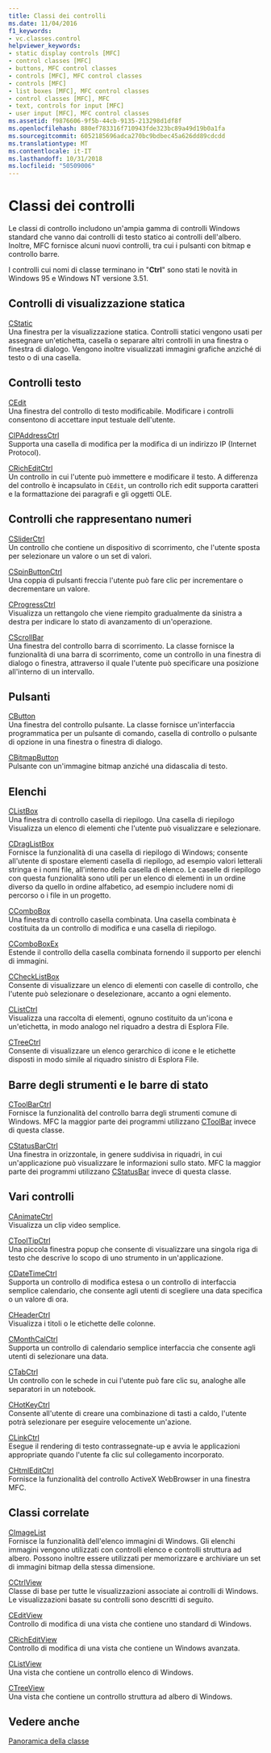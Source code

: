 ```yaml
---
title: Classi dei controlli
ms.date: 11/04/2016
f1_keywords:
- vc.classes.control
helpviewer_keywords:
- static display controls [MFC]
- control classes [MFC]
- buttons, MFC control classes
- controls [MFC], MFC control classes
- controls [MFC]
- list boxes [MFC], MFC control classes
- control classes [MFC], MFC
- text, controls for input [MFC]
- user input [MFC], MFC control classes
ms.assetid: f9876606-9f5b-44cb-9135-213298d1df8f
ms.openlocfilehash: 880ef783316f710943fde323bc89a49d19b0a1fa
ms.sourcegitcommit: 6052185696adca270bc9bdbec45a626dd89cdcdd
ms.translationtype: MT
ms.contentlocale: it-IT
ms.lasthandoff: 10/31/2018
ms.locfileid: "50509006"
---
```

# <a name="control-classes"></a>Classi dei controlli

Le classi di controllo includono un'ampia gamma di controlli Windows standard che vanno dai controlli di testo statico ai controlli dell'albero. Inoltre, MFC fornisce alcuni nuovi controlli, tra cui i pulsanti con bitmap e controllo barre.

I controlli cui nomi di classe terminano in "**Ctrl**" sono stati le novità in Windows 95 e Windows NT versione 3.51.

## <a name="static-display-controls"></a>Controlli di visualizzazione statica

[CStatic](../mfc/reference/cstatic-class.md)<br/>
Una finestra per la visualizzazione statica. Controlli statici vengono usati per assegnare un'etichetta, casella o separare altri controlli in una finestra o finestra di dialogo. Vengono inoltre visualizzati immagini grafiche anziché di testo o di una casella.

## <a name="text-controls"></a>Controlli testo

[CEdit](../mfc/reference/cedit-class.md)<br/>
Una finestra del controllo di testo modificabile. Modificare i controlli consentono di accettare input testuale dell'utente.

[CIPAddressCtrl](../mfc/reference/cipaddressctrl-class.md)<br/>
Supporta una casella di modifica per la modifica di un indirizzo IP (Internet Protocol).

[CRichEditCtrl](../mfc/reference/cricheditctrl-class.md)<br/>
Un controllo in cui l'utente può immettere e modificare il testo. A differenza del controllo è incapsulato in `CEdit`, un controllo rich edit supporta caratteri e la formattazione dei paragrafi e gli oggetti OLE.

## <a name="controls-that-represent-numbers"></a>Controlli che rappresentano numeri

[CSliderCtrl](../mfc/reference/csliderctrl-class.md)<br/>
Un controllo che contiene un dispositivo di scorrimento, che l'utente sposta per selezionare un valore o un set di valori.

[CSpinButtonCtrl](../mfc/reference/cspinbuttonctrl-class.md)<br/>
Una coppia di pulsanti freccia l'utente può fare clic per incrementare o decrementare un valore.

[CProgressCtrl](../mfc/reference/cprogressctrl-class.md)<br/>
Visualizza un rettangolo che viene riempito gradualmente da sinistra a destra per indicare lo stato di avanzamento di un'operazione.

[CScrollBar](../mfc/reference/cscrollbar-class.md)<br/>
Una finestra del controllo barra di scorrimento. La classe fornisce la funzionalità di una barra di scorrimento, come un controllo in una finestra di dialogo o finestra, attraverso il quale l'utente può specificare una posizione all'interno di un intervallo.

## <a name="buttons"></a>Pulsanti

[CButton](../mfc/reference/cbutton-class.md)<br/>
Una finestra del controllo pulsante. La classe fornisce un'interfaccia programmatica per un pulsante di comando, casella di controllo o pulsante di opzione in una finestra o finestra di dialogo.

[CBitmapButton](../mfc/reference/cbitmapbutton-class.md)<br/>
Pulsante con un'immagine bitmap anziché una didascalia di testo.

## <a name="lists"></a>Elenchi

[CListBox](../mfc/reference/clistbox-class.md)<br/>
Una finestra di controllo casella di riepilogo. Una casella di riepilogo Visualizza un elenco di elementi che l'utente può visualizzare e selezionare.

[CDragListBox](../mfc/reference/cdraglistbox-class.md)<br/>
Fornisce la funzionalità di una casella di riepilogo di Windows; consente all'utente di spostare elementi casella di riepilogo, ad esempio valori letterali stringa e i nomi file, all'interno della casella di elenco. Le caselle di riepilogo con questa funzionalità sono utili per un elenco di elementi in un ordine diverso da quello in ordine alfabetico, ad esempio includere nomi di percorso o i file in un progetto.

[CComboBox](../mfc/reference/ccombobox-class.md)<br/>
Una finestra di controllo casella combinata. Una casella combinata è costituita da un controllo di modifica e una casella di riepilogo.

[CComboBoxEx](../mfc/reference/ccomboboxex-class.md)<br/>
Estende il controllo della casella combinata fornendo il supporto per elenchi di immagini.

[CCheckListBox](../mfc/reference/cchecklistbox-class.md)<br/>
Consente di visualizzare un elenco di elementi con caselle di controllo, che l'utente può selezionare o deselezionare, accanto a ogni elemento.

[CListCtrl](../mfc/reference/clistctrl-class.md)<br/>
Visualizza una raccolta di elementi, ognuno costituito da un'icona e un'etichetta, in modo analogo nel riquadro a destra di Esplora File.

[CTreeCtrl](../mfc/reference/ctreectrl-class.md)<br/>
Consente di visualizzare un elenco gerarchico di icone e le etichette disposti in modo simile al riquadro sinistro di Esplora File.

## <a name="toolbars-and-status-bars"></a>Barre degli strumenti e le barre di stato

[CToolBarCtrl](../mfc/reference/ctoolbarctrl-class.md)<br/>
Fornisce la funzionalità del controllo barra degli strumenti comune di Windows. MFC la maggior parte dei programmi utilizzano [CToolBar](../mfc/reference/ctoolbar-class.md) invece di questa classe.

[CStatusBarCtrl](../mfc/reference/cstatusbarctrl-class.md)<br/>
Una finestra in orizzontale, in genere suddivisa in riquadri, in cui un'applicazione può visualizzare le informazioni sullo stato. MFC la maggior parte dei programmi utilizzano [CStatusBar](../mfc/reference/cstatusbar-class.md) invece di questa classe.

## <a name="miscellaneous-controls"></a>Vari controlli

[CAnimateCtrl](../mfc/reference/canimatectrl-class.md)<br/>
Visualizza un clip video semplice.

[CToolTipCtrl](../mfc/reference/ctooltipctrl-class.md)<br/>
Una piccola finestra popup che consente di visualizzare una singola riga di testo che descrive lo scopo di uno strumento in un'applicazione.

[CDateTimeCtrl](../mfc/reference/cdatetimectrl-class.md)<br/>
Supporta un controllo di modifica estesa o un controllo di interfaccia semplice calendario, che consente agli utenti di scegliere una data specifica o un valore di ora.

[CHeaderCtrl](../mfc/reference/cheaderctrl-class.md)<br/>
Visualizza i titoli o le etichette delle colonne.

[CMonthCalCtrl](../mfc/reference/cmonthcalctrl-class.md)<br/>
Supporta un controllo di calendario semplice interfaccia che consente agli utenti di selezionare una data.

[CTabCtrl](../mfc/reference/ctabctrl-class.md)<br/>
Un controllo con le schede in cui l'utente può fare clic su, analoghe alle separatori in un notebook.

[CHotKeyCtrl](../mfc/reference/chotkeyctrl-class.md)<br/>
Consente all'utente di creare una combinazione di tasti a caldo, l'utente potrà selezionare per eseguire velocemente un'azione.

[CLinkCtrl](../mfc/reference/clinkctrl-class.md)<br/>
Esegue il rendering di testo contrassegnate-up e avvia le applicazioni appropriate quando l'utente fa clic sul collegamento incorporato.

[CHtmlEditCtrl](../mfc/reference/chtmleditctrl-class.md)<br/>
Fornisce la funzionalità del controllo ActiveX WebBrowser in una finestra MFC.

## <a name="related-classes"></a>Classi correlate

[CImageList](../mfc/reference/cimagelist-class.md)<br/>
Fornisce la funzionalità dell'elenco immagini di Windows. Gli elenchi immagini vengono utilizzati con controlli elenco e controlli struttura ad albero. Possono inoltre essere utilizzati per memorizzare e archiviare un set di immagini bitmap della stessa dimensione.

[CCtrlView](../mfc/reference/cctrlview-class.md)<br/>
Classe di base per tutte le visualizzazioni associate ai controlli di Windows. Le visualizzazioni basate su controlli sono descritti di seguito.

[CEditView](../mfc/reference/ceditview-class.md)<br/>
Controllo di modifica di una vista che contiene uno standard di Windows.

[CRichEditView](../mfc/reference/cricheditview-class.md)<br/>
Controllo di modifica di una vista che contiene un Windows avanzata.

[CListView](../mfc/reference/clistview-class.md)<br/>
Una vista che contiene un controllo elenco di Windows.

[CTreeView](../mfc/reference/ctreeview-class.md)<br/>
Una vista che contiene un controllo struttura ad albero di Windows.

## <a name="see-also"></a>Vedere anche

[Panoramica della classe](../mfc/class-library-overview.md)

